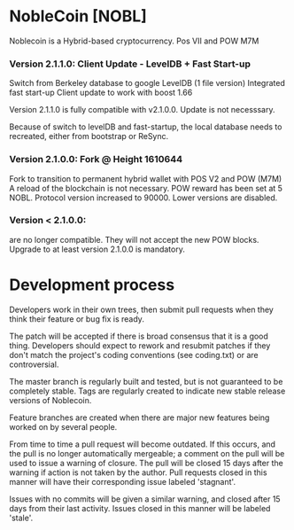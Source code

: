 
# NobleCoin [NOBL] #

Noblecoin is a Hybrid-based cryptocurrency. Pos VII and POW M7M 

### Version 2.1.1.0: Client Update - LevelDB + Fast Start-up
Switch from Berkeley database to google LevelDB (1 file version)
Integrated fast start-up
Client update to work with boost 1.66

Version 2.1.1.0 is fully compatible with v2.1.0.0. Update is not necesssary.

Because of switch to levelDB and fast-startup, the local database needs to recreated, 
either from bootstrap or ReSync.


### Version 2.1.0.0: Fork @ Height 1610644
Fork to transition to permanent hybrid wallet with POS V2 and POW (M7M) 
A reload of the blockchain is not necessary.
POW reward has been set at 5 NOBL.
Protocol version increased to 90000. Lower versions are disabled.


### Version < 2.1.0.0:
are no longer compatible. They will not accept the new POW blocks.
Upgrade to at least version 2.1.0.0 is mandatory.






Development process
===========================

Developers work in their own trees, then submit pull requests when
they think their feature or bug fix is ready.

The patch will be accepted if there is broad consensus that it is a
good thing.  Developers should expect to rework and resubmit patches
if they don't match the project's coding conventions (see coding.txt)
or are controversial.

The master branch is regularly built and tested, but is not guaranteed
to be completely stable. Tags are regularly created to indicate new
stable release versions of Noblecoin.

Feature branches are created when there are major new features being
worked on by several people.

From time to time a pull request will become outdated. If this occurs, and
the pull is no longer automatically mergeable; a comment on the pull will
be used to issue a warning of closure. The pull will be closed 15 days
after the warning if action is not taken by the author. Pull requests closed
in this manner will have their corresponding issue labeled 'stagnant'.

Issues with no commits will be given a similar warning, and closed after
15 days from their last activity. Issues closed in this manner will be 
labeled 'stale'.
